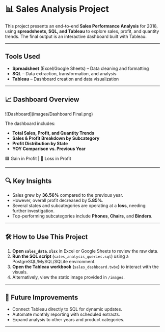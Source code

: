 # 📊 Sales Analysis Project

This project presents an end-to-end **Sales Performance Analysis** for 2018, using **spreadsheets, SQL, and Tableau** to explore sales, profit, and quantity trends. The final output is an interactive dashboard built with Tableau.

---

## Tools Used

- **Spreadsheet** (Excel/Google Sheets) – Data cleaning and formatting
- **SQL** – Data extraction, transformation, and analysis
- **Tableau** – Dashboard creation and data visualization

---
## 📈 Dashboard Overview

![Dashboard](images/Dashboard Final.png)

The dashboard includes:
- **Total Sales, Profit, and Quantity Trends**
- **Sales & Profit Breakdown by Subcategory**
- **Profit Distribution by State**
- **YOY Comparison vs. Previous Year**

🟦 Gain in Profit | 🔴 Loss in Profit

---
## 🔍 Key Insights

- Sales grew by **36.56%** compared to the previous year.
- However, overall profit decreased by **5.85%**.
- Several states and subcategories are operating at a **loss**, needing further investigation.
- Top-performing subcategories include **Phones**, **Chairs**, and **Binders**.

---

## 🛠️ How to Use This Project

1. **Open `sales_data.xlsx`** in Excel or Google Sheets to review the raw data.
2. **Run the SQL script** (`sales_analysis_queries.sql`) using a PostgreSQL/MySQL/SQLite environment.
3. **Open the Tableau workbook** (`sales_dashboard.twbx`) to interact with the visuals.
4. Alternatively, view the static image provided in `/images`.

---

## 📌 Future Improvements

- Connect Tableau directly to SQL for dynamic updates.
- Automate monthly reporting with scheduled extracts.
- Expand analysis to other years and product categories.

---

